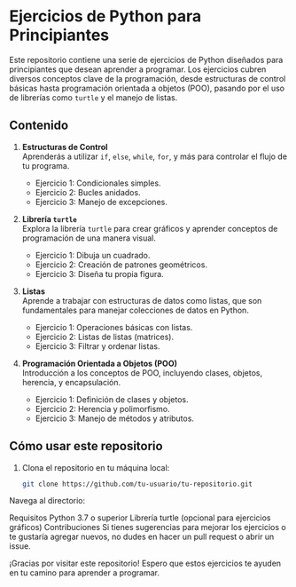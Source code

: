 # Ejercicios de Python para Principiantes

Este repositorio contiene una serie de ejercicios de Python diseñados para principiantes que desean aprender a programar. Los ejercicios cubren diversos conceptos clave de la programación, desde estructuras de control básicas hasta programación orientada a objetos (POO), pasando por el uso de librerías como `turtle` y el manejo de listas.

## Contenido

1. **Estructuras de Control**  
   Aprenderás a utilizar `if`, `else`, `while`, `for`, y más para controlar el flujo de tu programa.
   
   - Ejercicio 1: Condicionales simples.
   - Ejercicio 2: Bucles anidados.
   - Ejercicio 3: Manejo de excepciones.

2. **Librería `turtle`**  
   Explora la librería `turtle` para crear gráficos y aprender conceptos de programación de una manera visual.
   
   - Ejercicio 1: Dibuja un cuadrado.
   - Ejercicio 2: Creación de patrones geométricos.
   - Ejercicio 3: Diseña tu propia figura.

3. **Listas**  
   Aprende a trabajar con estructuras de datos como listas, que son fundamentales para manejar colecciones de datos en Python.
   
   - Ejercicio 1: Operaciones básicas con listas.
   - Ejercicio 2: Listas de listas (matrices).
   - Ejercicio 3: Filtrar y ordenar listas.

4. **Programación Orientada a Objetos (POO)**  
   Introducción a los conceptos de POO, incluyendo clases, objetos, herencia, y encapsulación.
   
   - Ejercicio 1: Definición de clases y objetos.
   - Ejercicio 2: Herencia y polimorfismo.
   - Ejercicio 3: Manejo de métodos y atributos.

## Cómo usar este repositorio

1. Clona el repositorio en tu máquina local:
   ```bash
   git clone https://github.com/tu-usuario/tu-repositorio.git

Navega al directorio:

Requisitos
Python 3.7 o superior
Librería turtle (opcional para ejercicios gráficos)
Contribuciones
Si tienes sugerencias para mejorar los ejercicios o te gustaría agregar nuevos, no dudes en hacer un pull request o abrir un issue.

¡Gracias por visitar este repositorio! Espero que estos ejercicios te ayuden en tu camino para aprender a programar.



